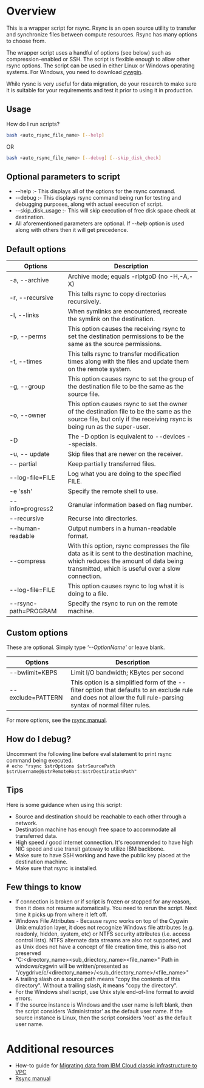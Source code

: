 # Overview

This is a wrapper script for rsync. Rsync is an open source utility to transfer and synchronize files between compute resources. Rsync has many options to choose from.

The wrapper script uses a handful of options (see below) such as compression-enabled or SSH. The script is flexible enough to allow other rsync options. The script can be used in either Linux or Windows operating systems. For Windows, you need to download [cywgin](https://www.cygwin.com/).

While rysnc is very useful for data migration, do your research to make sure it is suitable for your requirements and test it prior to using it in production.

## Usage
How do I run scripts?
```bash
bash <auto_rsync_file_name> [--help]
```
 OR
```bash
bash <auto_rsync_file_name> [--debug] [--skip_disk_check]
```
## Optional parameters to script
- --help :- This displays all of the options for the rsync command.
- --debug :- This displays rsync command being run for testing and debugging purposes, along with actual execution of script.
- --skip_disk_usage :- This will skip execution of free disk space check at destination.
- All aforementioned parameters are optional. If *--help* option is used along with others then it will get precedence.

## Default options
Options | Description
--------|------------
-a, --archive | Archive mode; equals -rlptgoD (no -H,-A,-X)
-r, --recursive | This tells rsync to copy directories recursively.
-l, --links | When symlinks are encountered, recreate the symlink on the destination.
-p, --perms | This option causes the receiving rsync to set the destination permissions to be the same as the source  permissions.
-t, --times | This tells rsync to transfer modification times along with the files and update them on the remote system. 
-g, --group | This option causes rsync to set the group of the destination file to be the same as the source file.
-o, --owner | This option causes rsync to set the owner of the destination file to be the same as the source file, but only if the receiving rsync is being run as the super-user.
-D | The -D option is equivalent to --devices --specials.
-u, -- update | Skip files that are newer on the receiver.
-- partial | Keep partially transferred files.
--log-file=FILE | Log what you are doing to the specified FILE.
-e 'ssh' | Specify the remote shell to use.
-- info=progress2 | Granular information based on flag number.
--recursive | Recurse into directories.
--human-readable | Output numbers in a human-readable format.
--compress | With this option, rsync compresses the file data as it is sent to the destination machine, which reduces the amount of data being transmitted, which is useful over a slow connection.
--log-file=FILE | This option causes rsync to log what it is doing to a file.
--rsync-path=PROGRAM | Specify the rsync to run on the remote machine.

## Custom options
These are optional. Simply type *'--OptionName'* or leave blank.

Options | Description
--------|-----------
--bwlimit=KBPS | Limit I/O bandwidth; KBytes per second
--exclude=PATTERN | This option is a simplified form of the --filter option that defaults to an exclude rule and does not allow the full rule-parsing syntax of normal filter rules.

For more options, see the [rsync manual](https://linux.die.net/man/1/rsync).

## How do I debug?
Uncomment the following line before eval statement to print rsync command being executed. <br>
`# echo "rsync $strOptions $strSourcePath $strUsername@$strRemoteHost:$strDestinationPath"`

## Tips
Here is some guidance when using this script:
- Source and destination should be reachable to each other through a network.
- Destination machine has enough free space to accommodate all transferred data.
- High speed / good internet connection. It's recommended to have high NIC speed and use transit gateway to utilize IBM backbone.
- Make sure to have SSH working and have the public key placed at the destination machine.
- Make sure that rsync is installed.

## Few things to know
- If connection is broken or if script is frozen or stopped for any reason, then it does not resume automatically. You need to rerun the script.	Next time it picks up from where it left off.
- Windows File Attributes - Because rsync works on top of the Cygwin Unix emulation layer, it does not recognize Windows file attributes (e.g. readonly, hidden, system, etc) or NTFS security attributes (i.e. access control lists). NTFS alternate data streams are also not supported, and as Unix does not have a concept of file creation time, this is also not preserved
- "C:\<directory_name>\<sub_driectory_name>\<file_name>" Path in windows/cygwin will be written/presented as "/cygdrive/c/<directory_name>/<sub_driectory_name>/<file_name>"
- A trailing slash on a source path means "copy the contents of this directory". Without a trailing slash, it means "copy the directory".
- For the Windows shell script, use Unix style end-of-line format to avoid errors.
- If the source instance is Windows and the user name is left blank, then the script considers 'Administrator' as the default user name. If the source instance is Linux, then the script considers 'root' as the default user name.

# Additional resources
- How-to guide for [Migrating data from IBM Cloud classic infrastructure to VPC](https://cloud.ibm.com/docs/cloud-infrastructure?topic=cloud-infrastructure-data-migration-classic-to-vpc)
- [Rsync manual](https://linux.die.net/man/1/rsync)